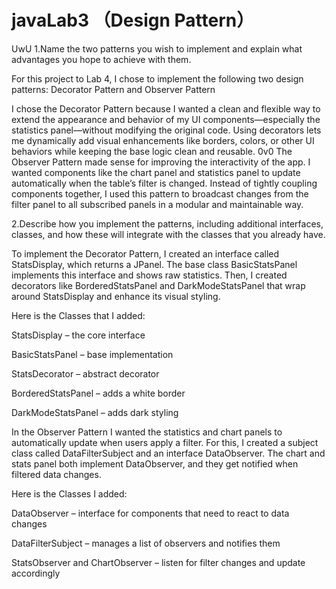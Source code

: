 # javaLab3 （Design Pattern）
UwU
1.Name the two patterns you wish to implement and explain what advantages you hope to achieve with them.

For this project to Lab 4, I chose to implement the following two design patterns:
Decorator Pattern and Observer Pattern

I chose the Decorator Pattern because I wanted a clean and flexible way to extend the appearance and behavior of my UI components—especially the statistics panel—without modifying the original code. Using decorators lets me dynamically add visual enhancements like borders, colors, or other UI behaviors while keeping the base logic clean and reusable. 0v0
The Observer Pattern made sense for improving the interactivity of the app. I wanted components like the chart panel and statistics panel to update automatically when the table’s filter is changed. Instead of tightly coupling components together, I used this pattern to broadcast changes from the filter panel to all subscribed panels in a modular and maintainable way. 

2.Describe how you implement the patterns, including additional interfaces, classes, and how these will integrate with the classes that you already have.

To implement the Decorator Pattern, I created an interface called StatsDisplay, which returns a JPanel. The base class BasicStatsPanel implements this interface and shows raw statistics. Then, I created decorators like BorderedStatsPanel and DarkModeStatsPanel that wrap around StatsDisplay and enhance its visual styling.

Here is the Classes that I added:

StatsDisplay – the core interface

BasicStatsPanel – base implementation

StatsDecorator – abstract decorator

BorderedStatsPanel – adds a white border

DarkModeStatsPanel – adds dark styling

In the Observer Pattern
I wanted the statistics and chart panels to automatically update when users apply a filter. For this, I created a subject class called DataFilterSubject and an interface DataObserver. The chart and stats panel both implement DataObserver, and they get notified when filtered data changes.

Here is the Classes I added:

DataObserver – interface for components that need to react to data changes

DataFilterSubject – manages a list of observers and notifies them

StatsObserver and ChartObserver – listen for filter changes and update accordingly
